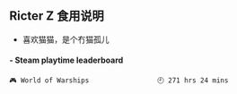 ## Ricter Z 食用说明
- 喜欢猫猫，是个冇猫孤儿

<!-- steam-box start -->
#### - Steam playtime leaderboard
```text
🎮 World of Warships                 🕘 271 hrs 24 mins
```
<!-- Powered by https://github.com/YouEclipse/steam-box . -->
<!-- steam-box end -->
